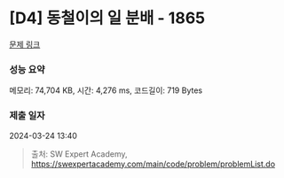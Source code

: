 # [D4] 동철이의 일 분배 - 1865 

[문제 링크](https://swexpertacademy.com/main/code/problem/problemDetail.do?contestProbId=AV5LuHfqDz8DFAXc) 

### 성능 요약

메모리: 74,704 KB, 시간: 4,276 ms, 코드길이: 719 Bytes

### 제출 일자

2024-03-24 13:40



> 출처: SW Expert Academy, https://swexpertacademy.com/main/code/problem/problemList.do